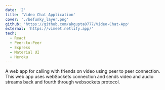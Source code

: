 ```yaml
---
date: '2'
title: 'Video Chat Application'
cover: './befunky_layer.png'
github: 'https://github.com/akgupta0777/Video-Chat-App'
external: 'https://vimeet.netlify.app/'
tech:
  - React
  - Peer-to-Peer
  - Express
  - Material UI
  - Heroku
---
```


A web app for calling with friends on video using peer to peer connection. This web app uses webSockets connection and sends video and audio streams back and fourth through websockets protocol.
